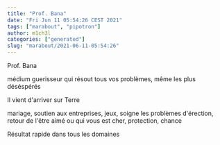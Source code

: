 ```yaml
---
title: "Prof. Bana"
date: "Fri Jun 11 05:54:26 CEST 2021"
tags: ["marabout", "pipotron"]
author: m1ch3l
categories: ["generated"]
slug: "marabout/2021-06-11-05:54:26"
---
```


Prof. Bana

médium guerisseur qui résout tous vos problèmes, même les plus déséspérés

Il vient d'arriver sur Terre

mariage, soutien aux entreprises, jeux, soigne les problèmes d'érection, retour de l'être aimé ou qui vous est cher, protection, chance

Résultat rapide dans tous les domaines
